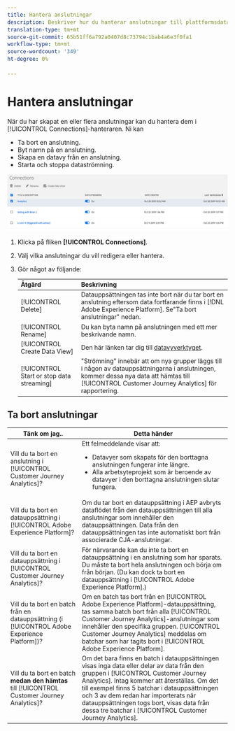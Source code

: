 ```yaml
---
title: Hantera anslutningar
description: Beskriver hur du hanterar anslutningar till plattformsdatauppsättningar.
translation-type: tm+mt
source-git-commit: 65b51ff6a792a0407d8c73794c1bab4a6e3f0fa1
workflow-type: tm+mt
source-wordcount: '349'
ht-degree: 0%

---
```



# Hantera anslutningar

När du har skapat en eller flera anslutningar kan du hantera dem i [!UICONTROL Connections]-hanteraren. Ni kan

* Ta bort en anslutning.
* Byt namn på en anslutning.
* Skapa en datavy från en anslutning.
* Starta och stoppa dataströmning.

![Anslutningshanteraren](assets/connections-manager.png)

1. Klicka på fliken **[!UICONTROL Connections]**.

2. Välj vilka anslutningar du vill redigera eller hantera.

3. Gör något av följande:

   | Åtgärd | Beskrivning |
   |---|---|
   | [!UICONTROL Delete] | Datauppsättningen tas inte bort när du tar bort en anslutning eftersom data fortfarande finns i [!DNL Adobe Experience Platform]. Se&quot;Ta bort anslutningar&quot; nedan. |
   | [!UICONTROL Rename] | Du kan byta namn på anslutningen med ett mer beskrivande namn. |
   | [!UICONTROL Create Data View] | Den här länken tar dig till [datavyverktyget](/help/data-views/create-dataview.md). |
   | [!UICONTROL Start or stop data streaming] | &quot;Strömning&quot; innebär att om nya grupper läggs till i någon av datauppsättningarna i anslutningen, kommer dessa nya data att hämtas till [!UICONTROL Customer Journey Analytics] för rapportering. |

## Ta bort anslutningar

| Tänk om jag.. | Detta händer |
| --- | --- |
| Vill du ta bort en anslutning i [!UICONTROL Customer Journey Analytics]? | Ett felmeddelande visar att:<ul><li>Datavyer som skapats för den borttagna anslutningen fungerar inte längre.</li><li> Alla arbetsyteprojekt som är beroende av datavyer i den borttagna anslutningen slutar fungera.</li></ul> |
| Vill du ta bort en datauppsättning i [!UICONTROL Adobe Experience Platform]? | Om du tar bort en datauppsättning i AEP avbryts dataflödet från den datauppsättningen till alla anslutningar som innehåller den datauppsättningen. Data från den datauppsättningen tas inte automatiskt bort från associerade CJA-anslutningar. |
| Vill du ta bort en datauppsättning i [!UICONTROL Customer Journey Analytics]? | För närvarande kan du inte ta bort en datauppsättning i en anslutning som har sparats. Du måste ta bort hela anslutningen och börja om från början. (Du kan dock ta bort en datauppsättning i [!UICONTROL Adobe Experience Platform].) |
| Vill du ta bort en batch från en datauppsättning (i [!UICONTROL Adobe Experience Platform])? | Om en batch tas bort från en [!UICONTROL Adobe Experience Platform]-datauppsättning, tas samma batch bort från alla [!UICONTROL Customer Journey Analytics]-anslutningar som innehåller den specifika gruppen. [!UICONTROL Customer Journey Analytics] meddelas om batchar som har tagits bort i  [!UICONTROL Adobe Experience Platform]. |
| Vill du ta bort en batch **medan den hämtas** till [!UICONTROL Customer Journey Analytics]? | Om det bara finns en batch i datauppsättningen visas inga data eller delar av data från den gruppen i [!UICONTROL Customer Journey Analytics]. Intag kommer att återställas. Om det till exempel finns 5 batchar i datauppsättningen och 3 av dem redan har importerats när datauppsättningen togs bort, visas data från dessa tre batchar i [!UICONTROL Customer Journey Analytics]. |
